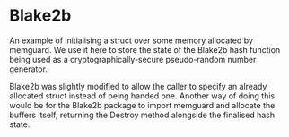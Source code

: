 # Blake2b

An example of initialising a struct over some memory allocated by memguard. We use it here to store the state of the Blake2b hash function being used as a cryptographically-secure pseudo-random number generator.

Blake2b was slightly modified to allow the caller to specify an already allocated struct instead of being handed one. Another way of doing this would be for the Blake2b package to import memguard and allocate the buffers itself, returning the Destroy method alongside the finalised hash state.
